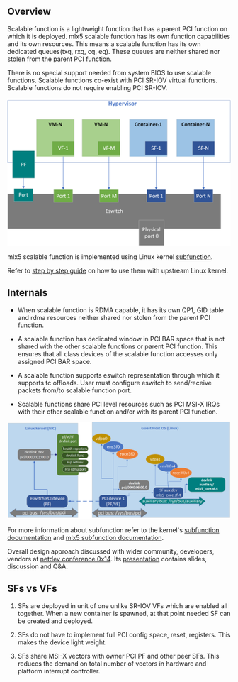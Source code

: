 Overview
---------

Scalable function is a lightweight function that has a parent PCI function on
which it is deployed. mlx5 scalable function has its own function capabilities
and its own resources. This means a scalable function has its own dedicated
queues(txq, rxq, cq, eq). These queues are neither shared nor stolen from
the parent PCI function.

There is no special support needed from system BIOS to use scalable functions.
Scalable functions co-exist with PCI SR-IOV virtual functions.
Scalable functions do not require enabling PCI SR-IOV.

![figure 1](pictures/sf-vf-co-exist.png)

mlx5 scalable function is implemented using Linux kernel [subfunction][1].

Refer to [step by step guide][3] on how to use them with upstream Linux kernel.

Internals
---------
* When scalable function is RDMA capable, it has its own QP1, GID table and rdma
resources neither shared nor stolen from the parent PCI function.

* A scalable function has dedicated window in PCI BAR space that is not shared
with the other scalable functions or parent PCI function. This ensures that all
class devices of the scalable function accesses only assigned PCI BAR space.

* A scalable function supports eswitch representation through which it supports tc
offloads. User must configure eswitch to send/receive packets from/to
scalable function port.

* Scalable functions share PCI level resources such as PCI MSI-X IRQs with
their other scalable function and/or with its parent PCI function.

![figure 2](pictures/system-image.png)

For more information about subfunction refer to the kernel's [subfunction documentation][1]
and [mlx5 subfunction documentation][2].

Overall design approach discussed with wider community, developers, vendors at [netdev conference 0x14][4]. Its [presentation][5] contains slides, discussion and Q&A.


SFs vs VFs
-----------
1. SFs are deployed in unit of one unlike SR-IOV VFs which are enabled all together.
When a new container is spawned, at that point needed SF can be created and deployed.

2. SFs do not have to implement full PCI config space, reset, registers.
This makes the device light weight.

3. SFs share MSI-X vectors with owner PCI PF and other peer SFs.
This reduces the demand on total number of vectors in hardware and platform interrupt controller.

[1]: https://git.kernel.org/pub/scm/linux/kernel/git/torvalds/linux.git/tree/Documentation/networking/devlink/devlink-port.rst?h=v5.12-rc3#n125
[2]: https://git.kernel.org/pub/scm/linux/kernel/git/torvalds/linux.git/tree/Documentation/networking/device_drivers/ethernet/mellanox/mlx5.rst?h=v5.12-rc3#n186
[3]: https://github.com/Mellanox/scalablefunctions/wiki/Upstream-step-by-step-guide
[4]: https://netdevconf.info/0x14/pub/slides/45/sf_mgmt_using_devlink_netdevconf_0x14.pdf
[5]: https://www.youtube.com/watch?v=bwu5ED6QcoA